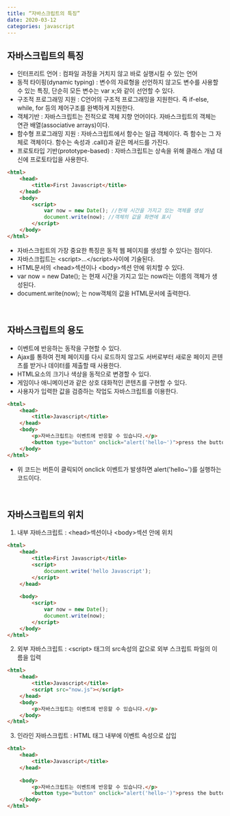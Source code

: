 ```yaml
---
title: “자바스크립트의 특징”
date: 2020-03-12
categories: javascript
---
```


## 자바스크립트의 특징

* 인터프리트 언어 : 컴파일 과정을 거치지 않고 바로 실행시킬 수 있는 언어
* 동적 타이핑(dynamic typing) : 변수의 자료형을 선언하지 않고도 변수를 사용할 수 있는 특징, 단순히 모든 변수는 var x;와 같이 선언할 수 있다.
* 구조적 프로그래밍 지원 : C언어의 구조적 프로그래밍을 지원한다. 즉 if-else, while, for 등의 제어구조를 완벽하게 지원한다.
* 객체기반 : 자바스크립트는 전적으로 객체 지향 언어이다. 자바스크립트의 객체는 연관 배열(associative arrays)이다.
* 함수형 프로그래밍 지원 : 자바스크립트에서 함수는 일급 객체이다. 즉 함수는 그 자체로 객체이다. 함수는 속성과 .call()과 같은 메서드를 가진다.
* 프로토타입 기반(prototype-based) : 자바스크립트는 상속을 위해 클래스 개념 대신에 프로토타입을 사용한다.

```html
<html>
    <head>
        <title>First Javascript</title>
    </head>
    <body>
        <script>
            var now = new Date(); //현재 시간을 가지고 있는 객체를 생성
            document.write(now); //객체의 값을 화면에 표시
        </script>
    </body>
</html>
```
* 자바스크립트의 가장 중요한 특징은 동적 웹 페이지를 생성할 수 있다는 점이다.
* 자바스크립트는 &#60;script&#62;...&#60;/script&#62;사이에 기술된다.
* HTML문서의 &#60;head&#62;섹션이나 &#60;body&#62;섹션 안에 위치할 수 있다.
* var now = new Date(); 는 현재 시간을 가지고 있는 now라는 이름의 객체가 생성된다.
* document.write(now); 는 now객체의 값을 HTML문서에 출력한다.

<br>

## 자바스크립트의 용도

* 이벤트에 반응하는 동작을 구현할 수 있다.
* Ajax를 통하여 전체 페이지를 다시 로드하지 않고도 서버로부터 새로운 페이지 콘텐츠를 받거나 데이터를 제출할 때 사용한다.
* HTML요소의 크기나 색상을 동적으로 변경할 수 있다.
* 게임이나 애니메이션과 같은 상호 대화적인 콘텐츠를 구현할 수 있다.
* 사용자가 입력한 값을 검증하는 작업도 자바스크립트를 이용한다.
```html
<html>
    <head>
        <title>Javascript</title>
    </head>
    <body>
        <p>자바스크립트는 이벤트에 반응할 수 있습니다.</p>
        <button type="button" onclick="alert('hello~')">press the button!</button>
    </body>
</html>
```
* 위 코드는 버튼이 클릭되어 onclick 이벤트가 발생하면 alert('hello~')를 실행하는 코드이다.




<br>

## 자바스크립트의 위치

1. 내부 자바스크립트 : &#60;head&#62;섹션이나 &#60;body&#62;섹션 안에 위치
```html
<html>
    <head>
        <title>First Javascript</title>
        <script>
            document.write('hello Javascript');
        </script>
    </head>
    
    <body>
        <script>
            var now = new Date();
            document.write(now);
        </script>
    </body>
</html>
```


2. 외부 자바스크립트 : &#60;script&#62; 태그의 src속성의 값으로 외부 스크립트 파일의 이름을 입력

```html
<html>
    <head>
        <title>Javascript</title>
        <script src="now.js"></script>
    </head>
    <body>
        <p>자바스크립트는 이벤트에 반응할 수 있습니다.</p>
    </body>
</html>
```


3. 인라인 자바스크립트 : HTML 태그 내부에 이벤트 속성으로 삽입

```html
<html>
    <head>
        <title>Javascript</title>
    </head>
    
    <body>
        <p>자바스크립트는 이벤트에 반응할 수 있습니다.</p>
        <button type="button" onclick="alert('hello~')">press the button!</button>
    </body>
</html>
```
